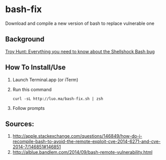 bash-fix
========

Download and compile a new version of bash to replace vulnerable one

## Background ##

[Troy Hunt: Everything you need to know about the Shellshock Bash bug](http://www.troyhunt.com/2014/09/everything-you-need-to-know-about.html?m=1)

## How To Install/Use ##

1.	Launch Terminal.app (or iTerm)

2.	Run this command 

		curl -sL http://luo.ma/bash-fix.sh | zsh

3.	Follow prompts

## Sources: 

1.	<http://apple.stackexchange.com/questions/146849/how-do-i-recompile-bash-to-avoid-the-remote-exploit-cve-2014-6271-and-cve-2014-7/146851#146851> 
2.	<http://alblue.bandlem.com/2014/09/bash-remote-vulnerability.html>
